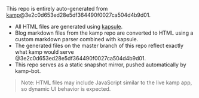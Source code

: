This repo is entirely auto-generated from [kamp](https://github.com/sakethpathike/kamp)@3e2c0d653ed28e5df364490f0027ca504d4b9d01.

- All HTML files are generated using [kapsule](https://github.com/sakethpathike/kapsule).
- Blog markdown files from the kamp repo are converted to HTML using a custom markdown parser combined with kapsule.
- The generated files on the master branch of this repo reflect exactly what kamp would serve @3e2c0d653ed28e5df364490f0027ca504d4b9d01.
- This repo serves as a static snapshot mirror, pushed automatically by kamp-bot.

> Note: HTML files may include JavaScript similar to the live kamp app, so dynamic UI behavior is expected.